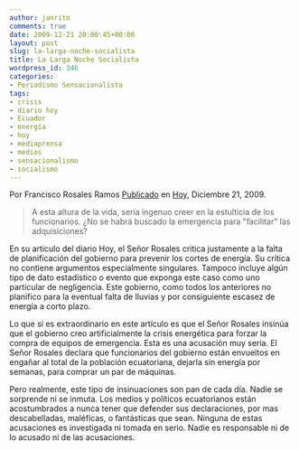 ```yaml
---
author: janrito
comments: true
date: 2009-12-21 20:00:45+00:00
layout: post
slug: la-larga-noche-socialista
title: La Larga Noche Socialista
wordpress_id: 346
categories:
- Periodismo Sensacionalista
tags:
- crisis
- diario hoy
- Ecuador
- energía
- hoy
- mediaprensa
- medios
- sensacionalismo
- socialismo
---
```


Por Francisco Rosales Ramos
[Publicado](http://www.hoy.com.ec/noticias-ecuador/la-larga-noche-socialista-383413.html) en [Hoy](http://www.hoy.com.ec/), Diciembre 21, 2009.


<blockquote>A esta altura de la vida, sería ingenuo creer en la estulticia de los funcionarios. ¿No se habrá buscado la emergencia para "facilitar" las adquisiciones?</blockquote>


En su articulo del diario Hoy, el Señor Rosales critica justamente a la falta de planificación del gobierno para prevenir los cortes de energía. Su crítica no contiene argumentos especialmente singulares. Tampoco incluye algún tipo de dato estadístico o evento que exponga este caso como uno particular de negligencia. Este gobierno, como todos los anteriores no planifico para la eventual falta de lluvias y por consiguiente escasez de energía a corto plazo.

Lo que si es extraordinario en este artículo es que el Señor Rosales insinúa que el gobierno creo artificialmente la crisis energética para forzar la compra de equipos de emergencia. Esta es una acusación muy seria. El Señor Rosales declara que funcionarios del gobierno están envueltos en engañar al total de la población ecuatoriana, dejarla sin energía por semanas, para comprar un par de máquinas.

Pero realmente, este tipo de insinuaciones son pan de cada día. Nadie se sorprende ni se inmuta. Los medios y políticos ecuatorianos están acostumbrados a nunca tener que defender sus declaraciones, por mas descabelladas, maléficas, o fantásticas que sean. Ninguna de estas acusaciones es investigada ni tomada en serio. Nadie es responsable ni de lo acusado ni de las acusaciones.
